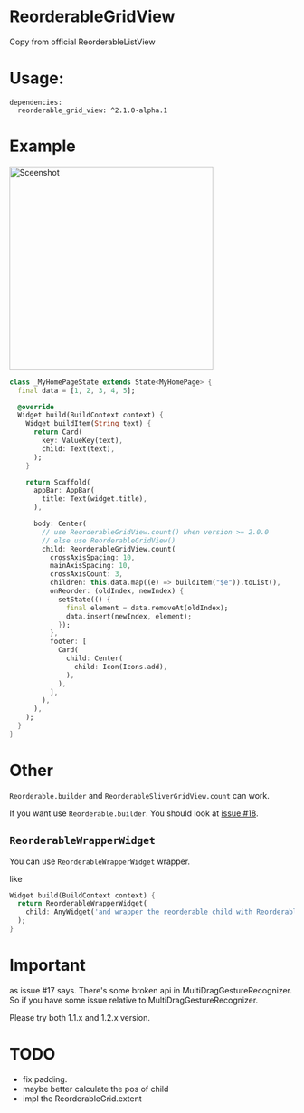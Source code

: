 # ReorderableGridView

Copy from official ReorderableListView

# Usage:
```
dependencies:
  reorderable_grid_view: ^2.1.0-alpha.1
```

# Example
<img src="https://github.com/huhuang03/reorderable_grid_view/blob/master/example/gifs/example.gif?raw=true" width="360" title="Sceenshot">

``` dart
class _MyHomePageState extends State<MyHomePage> {
  final data = [1, 2, 3, 4, 5];

  @override
  Widget build(BuildContext context) {
    Widget buildItem(String text) {
      return Card(
        key: ValueKey(text),
        child: Text(text),
      );
    }

    return Scaffold(
      appBar: AppBar(
        title: Text(widget.title),
      ),

      body: Center(
        // use ReorderableGridView.count() when version >= 2.0.0
        // else use ReorderableGridView()
        child: ReorderableGridView.count(
          crossAxisSpacing: 10,
          mainAxisSpacing: 10,
          crossAxisCount: 3,
          children: this.data.map((e) => buildItem("$e")).toList(),
          onReorder: (oldIndex, newIndex) {
            setState(() {
              final element = data.removeAt(oldIndex);
              data.insert(newIndex, element);
            });
          },
          footer: [
            Card(
              child: Center(
                child: Icon(Icons.add),
              ),
            ),
          ],
        ),
      ),
    );
  }
}
```

# Other
`Reorderable.builder` and `ReorderableSliverGridView.count` can work.

If you want use `Reorderable.builder`. You should look at [issue #18](https://github.com/huhuang03/reorderable_grid_view/issues/18#issuecomment-938628435).

## `ReorderableWrapperWidget`
You can use `ReorderableWrapperWidget` wrapper.

like 
```dart
Widget build(BuildContext context) {
  return ReorderableWrapperWidget(
    child: AnyWidget('and wrapper the reorderable child with ReorderableItem'),
  );
}
```

# Important
as issue #17 says. There's some broken api in MultiDragGestureRecognizer. So if you have some issue relative to MultiDragGestureRecognizer.

Please try both 1.1.x and 1.2.x version.

# TODO
- fix padding.
- maybe better calculate the pos of child
- impl the ReorderableGrid.extent